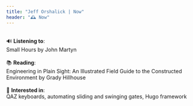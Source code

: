 ```yaml
---
title: "Jeff Orshalick | Now"
header: "🕰️ Now"
---
```

\
🔊 **Listening to**:\
Small Hours by John Martyn\
\
📚 **Reading**:\
Engineering in Plain Sight: An Illustrated Field Guide to the Constructed Environment by Grady Hillhouse\
\
🧠 **Interested in**:\
QAZ keyboards, automating sliding and swinging gates, Hugo framework